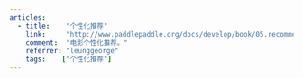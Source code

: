```yaml
---
articles:
  - title:    "个性化推荐"
    link:     "http://www.paddlepaddle.org/docs/develop/book/05.recommender_system/index.cn.html"
    comment:  "电影个性化推荐。"
    referrer: "leunggeorge"
    tags:    ["个性化推荐"]
---
```

